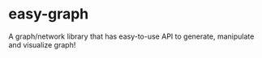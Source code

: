 # easy-graph
A graph/network library that has easy-to-use API to generate, manipulate and visualize graph! 
